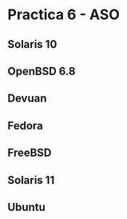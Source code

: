 # Practica 6 - ASO

## Solaris 10

## OpenBSD 6.8

## Devuan

## Fedora

## FreeBSD

## Solaris 11

## Ubuntu